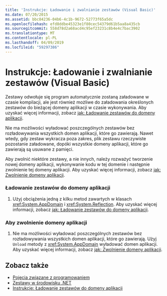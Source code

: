 ```yaml
---
title: 'Instrukcje: Ładowanie i zwalnianie zestawów (Visual Basic)'
ms.date: 07/20/2015
ms.assetid: bbc84236-04b6-4c1b-9672-52773f65a5dc
ms.openlocfilehash: efd8ddbe45323e1f80cec54379d61b5aa8a435cb
ms.sourcegitcommit: 558d78d2a68acd4c95ef23231c8b4e4c7bac3902
ms.translationtype: MT
ms.contentlocale: pl-PL
ms.lasthandoff: 04/09/2019
ms.locfileid: "59297386"
---
```

# <a name="how-to-load-and-unload-assemblies-visual-basic"></a>Instrukcje: Ładowanie i zwalnianie zestawów (Visual Basic)
Zestawy odwołuje się program automatycznie zostaną załadowane w czasie kompilacji, ale jest również możliwe do załadowania określonych zestawów do bieżącej domeny aplikacji w czasie wykonywania. Aby uzyskać więcej informacji, zobacz [jak: Ładowanie zestawów do domeny aplikacji](../../../../framework/app-domains/how-to-load-assemblies-into-an-application-domain.md).  
  
 Nie ma możliwości wyładować poszczególnych zestawów bez rozładowywania wszystkich domen aplikacji, które go zawierają. Nawet wtedy, gdy zestaw wykracza poza zakres, plik zestawu rzeczywiste pozostanie załadowane, dopóki wszystkie domeny aplikacji, które go zawierają są usuwane z pamięci.  
  
 Aby zwolnić niektóre zestawy, a nie innych, należy rozważyć tworzenie nowej domeny aplikacji, wykonywanie kodu w tej domenie i następnie zwolnienie tej domeny aplikacji. Aby uzyskać więcej informacji, zobacz [jak: Zwolnienie domeny aplikacji](../../../../framework/app-domains/how-to-unload-an-application-domain.md).  
  
### <a name="to-load-an-assembly-into-an-application-domain"></a>Ładowanie zestawów do domeny aplikacji  
  
1. Użyj obciążenia jedną z kilku metod zawartych w klasach <xref:System.AppDomain> i <xref:System.Reflection>. Aby uzyskać więcej informacji, zobacz [jak: Ładowanie zestawów do domeny aplikacji](../../../../framework/app-domains/how-to-load-assemblies-into-an-application-domain.md).  
  
### <a name="to-unload-an-application-domain"></a>Aby zwolnienie domeny aplikacji  
  
1. Nie ma możliwości wyładować poszczególnych zestawów bez rozładowywania wszystkich domen aplikacji, które go zawierają. Użyj `Unload` metody z <xref:System.AppDomain> wyładować domen aplikacji. Aby uzyskać więcej informacji, zobacz [jak: Zwolnienie domeny aplikacji](../../../../framework/app-domains/how-to-unload-an-application-domain.md).  
  
## <a name="see-also"></a>Zobacz także

- [Pojęcia związane z programowaniem](../../../../visual-basic/programming-guide/concepts/index.md)
- [Zestawy w środowisku .NET](../../../../standard/assembly/index.md)
- [Instrukcje: Ładowanie zestawów do domeny aplikacji](../../../../framework/app-domains/how-to-load-assemblies-into-an-application-domain.md)
